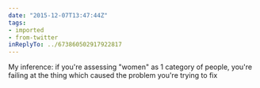 ```yaml
---
date: "2015-12-07T13:47:44Z"
tags:
- imported
- from-twitter
inReplyTo: ../673860502917922817
---
```

My inference: if you're assessing "women" as 1 category of people, you're failing at the thing which caused the problem you're trying to fix
